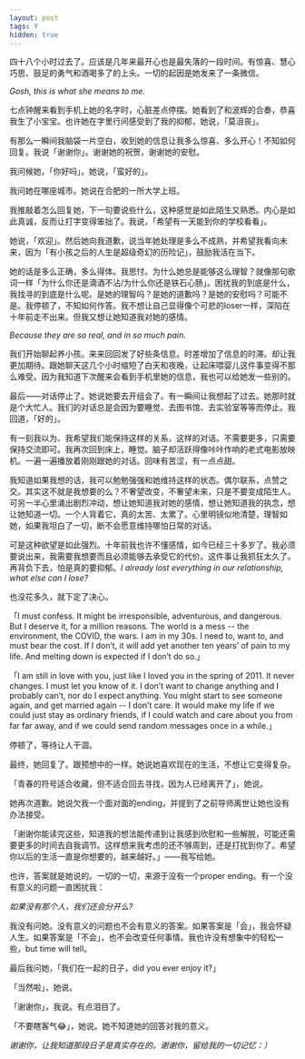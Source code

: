 ```yaml
---
layout: post
tags: Y
hidden: true
---
```


四十八个小时过去了。应该是几年来最开心也是最失落的一段时间。有惊喜、慧心巧思、鼓足的勇气和酒喝多了的上头。一切的起因是她发来了一条微信。

_Gosh, this is what she means to me._

七点钟醒来看到手机上她的名字时，心脏差点停摆。她看到了和波辉的合奏，恭喜我生了小宝宝。也许她在字里行间感受到了我的抑郁，她说，「莫沮丧」。

有那么一瞬间我脑袋一片空白，收到她的信息让我多么惊喜、多么开心！不知如何回复。我说「谢谢你」。谢谢她的祝贺，谢谢她的安慰。

我问候她，「你好吗」。她说，「蛮好的」。

我问她在哪座城市。她说在合肥的一所大学上班。

我推敲着怎么回复她，下一句要说些什么，这种感觉是如此陌生又熟悉。内心是如此真诚，反而让打字变得笨拙了。我说，「希望有一天能到你的学校看看」。

她说，「欢迎」。然后她向我道歉，说当年她处理是多么不成熟，并希望我看向未来，因为「有小孩之后的人生是超级奇幻的历险记」，鼓励我活在当下。

她的话是多么正确，多么得体。我思忖。为什么她总是能够这么理智？就像那句歌词一样「为什么你还是滴酒不沾/为什么你还是铁石心肠」。困扰我的到底是什么，我找寻的到底是什么呢。是她的理智吗？是她的道歉吗？是她的安慰吗？可能不是。我停顿了，不知如何作答。我不想让自己显得像个可悲的loser一样，深陷在十年前走不出来。但我又想让她知道我对她的感情。

_Because they are so real, and in so much pain._

我们开始聊起养小孩。来来回回发了好些条信息。时差增加了信息的时滞。却让我更加期待。跟她聊天这几个小时缩短了白天和夜晚，让起床喂婴儿这件事变得不那么难受。因为我知道下次醒来会看到手机里她的信息，我也可以给她发一些别的。

最后——对话停止了。她说她要去开组会了。有一瞬间让我想起了过去。她那时就是个大忙人。我们的对话总是会因为要睡觉、去图书馆、去实验室等等而停止。我回道，「好的」。

有一刻我以为、我希望我们能保持这样的关系，这样的对话。不需要更多，只需要保持交流即可。我再次回到床上，睡觉。脑子却活跃得像咔咔作响的老式电影放映机。一遍一遍播放着刚刚跟她的对话。回味有苦涩，有一点点甜。

我知道如果我想的话，我可以勉勉强强和她维持这样的状态。偶尔联系，点赞之交。其实这不就是我想要的么？不奢望改变，不奢望未来，只是不要变成陌生人。可另一半心里涌出剧烈冲动，想让她知道我对她的感情，想让她知道我的执念，想让她知道一切。一个人背着它，真的太苦、太累了。心里明镜似地清楚，理智如她，如果我坦白了一切，断不会愿意维持哪怕日常的对话。

可是这种欲望是如此强烈。十年前我也许不懂感情，如今已经三十多岁了。我必须要说出来，我需要我想要而且必须能够去承受它的代价。这件事让我抓狂太久了。再背负下去，怕是真的要抑郁。_I already lost everything in our relationship, what else can I lose?_

也没花多久，就下定了决心。

「I must confess. It might be irresponsible, adventurous, and dangerous. But I deserve it, for a million reasons. The world is a mess -- the environment, the COVID, the wars. I am in my 30s. I need to, want to, and must bear the cost. If I don’t, it will add yet another ten years’ of pain to my life. And melting down is expected if I don’t do so.」

「I am still in love with you, just like I loved you in the spring of 2011. It never changes. I must let you know of it. I don’t want to change anything and I probably can’t, nor do I expect anything. You might start to see someone again, and get married again -- I don’t care. It would make my life if we could just stay as ordinary friends, if I could watch and care about you from far far away, and if we could send random messages once in a while.」

停顿了，等待让人干涸。

最终，她回复了。跟预想中的一样。她说她喜欢现在的生活，不想让它变得复杂。

「青春的符号适合收藏，但不适合回去寻找，因为人已经离开了」，她说。

她再次道歉。她说欠我一个面对面的ending，并提到了之前导师离世让她也没有办法接受。

「谢谢你能读完这些，知道我的想法能传递到让我感到欣慰和一些解脱，可能还需要更多的时间去自我调节。这样想来我考虑的还不够周到，还是打扰到你了。希望你以后的生活一直是你想要的，越来越好。」——我写给她。

也许，答案就是她说的。一切的一切，来源于没有一个proper ending。有一个没有意义的问题一直困扰我：

_如果没有那个人，我们还会分开么?_

我没有问她。没有意义的问题也不会有意义的答案。如果答案是「会」，我会怀疑人生。如果答案是「不会」，也不会改变任何事情。我也许没有想象中的轻松一些，but time will tell。

最后我问她，「我们在一起的日子，did you ever enjoy it?」

「当然啦」，她说。

「谢谢你」，我说。有点泪目了。

「不要瞎客气😂」，她说。她不知道她的回答对我的意义。

_谢谢你，让我知道那段日子是真实存在的。谢谢你，留给我的一切记忆：）_